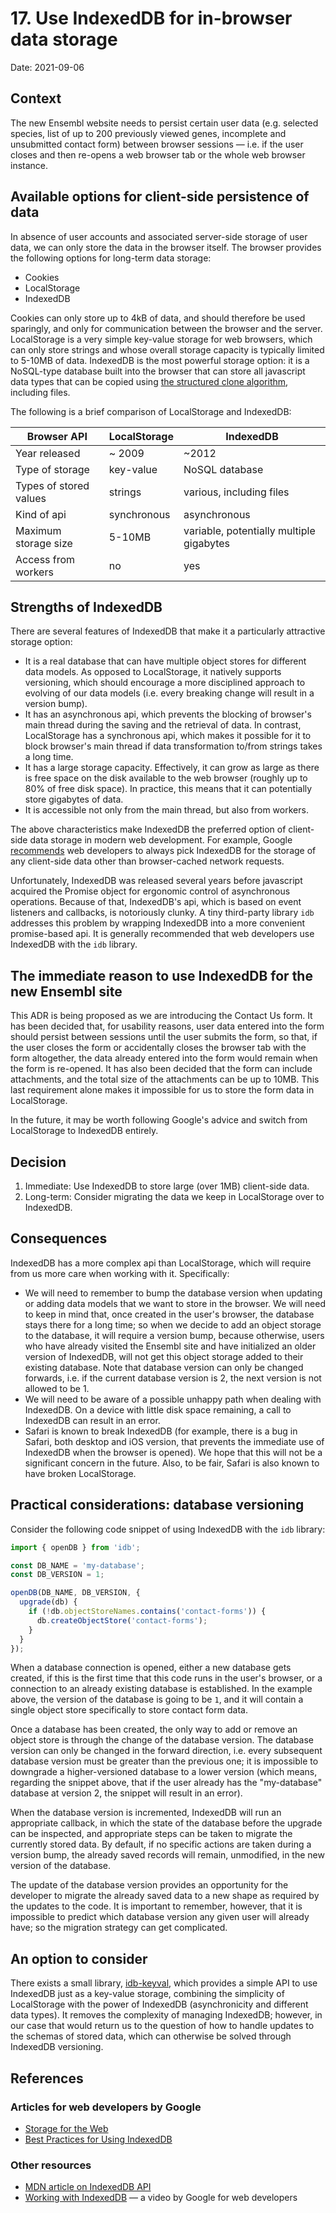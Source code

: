 # 17. Use IndexedDB for in-browser data storage

Date: 2021-09-06

## Context
The new Ensembl website needs to persist certain user data (e.g. selected species, list of up to 200 previously viewed genes, incomplete and unsubmitted contact form) between browser sessions — i.e. if the user closes and then re-opens a web browser tab or the whole web browser instance.

## Available options for client-side persistence of data
In absence of user accounts and associated server-side storage of user data, we can only store the data in the browser itself. The browser provides the following options for long-term data storage:

- Cookies
- LocalStorage
- IndexedDB

Cookies can only store up to 4kB of data, and should therefore be used sparingly, and only for communication between the browser and the server. LocalStorage is a very simple key-value storage for web browsers, which can only store strings and whose overall storage capacity is typically limited to 5-10MB of data. IndexedDB is the most powerful storage option: it is a NoSQL-type database built into the browser that can store all javascript data types that can be copied using [the structured clone algorithm](https://developer.mozilla.org/en-US/docs/Web/API/Web_Workers_API/Structured_clone_algorithm), including files.

The following is a brief comparison of LocalStorage and IndexedDB:

| Browser API            | LocalStorage  | IndexedDB
| ---------------------  | ------------- | -------------
| Year released          | ~ 2009        | ~2012
| Type of storage        | key-value     | NoSQL database
| Types of stored values | strings       | various, including files
| Kind of api            | synchronous   | asynchronous
| Maximum storage size   | 5-10MB        | variable, potentially multiple gigabytes
| Access from workers    | no            | yes

## Strengths of IndexedDB
There are several features of IndexedDB that make it a particularly attractive storage option:
- It is a real database that can have multiple object stores for different data models. As opposed to LocalStorage, it natively supports versioning, which should encourage a more disciplined approach to evolving of our data models (i.e. every breaking change will result in a version bump).
- It has an asynchronous api, which prevents the blocking of browser's main thread during the saving and the retrieval of data. In contrast, LocalStorage has a synchronous api, which makes it possible for it to block browser's main thread if data transformation to/from strings takes a long time.
- It has a large storage capacity. Effectively, it can grow as large as there is free space on the disk available to the web browser (roughly up to 80% of free disk space). In practice, this means that it can potentially store gigabytes of data.
- It is accessible not only from the main thread, but also from workers.

The above characteristics make IndexedDB the preferred option of client-side data storage in modern web development. For example, Google [recommends](https://web.dev/storage-for-the-web) web developers to always pick IndexedDB for the storage of any client-side data other than browser-cached network requests. 

Unfortunately, IndexedDB was released several years before javascript acquired the Promise object for ergonomic control of asynchronous operations. Because of that, IndexedDB's api, which is based on event listeners and callbacks, is notoriously clunky. A tiny third-party library `idb` addresses this problem by wrapping IndexedDB into a more convenient promise-based api. It is generally recommended that web developers use IndexedDB with the `idb` library.

## The immediate reason to use IndexedDB for the new Ensembl site
This ADR is being proposed as we are introducing the Contact Us form. It has been decided that, for usability reasons, user data entered into the form should persist between sessions until the user submits the form, so that, if the user closes the form or accidentally closes the browser tab with the form altogether, the data already entered into the form would remain when the form is re-opened. It has also been decided that the form can include attachments, and the total size of the attachments can be up to 10MB. This last requirement alone makes it impossible for us to store the form data in LocalStorage.

In the future, it may be worth following Google's advice and switch from LocalStorage to IndexedDB entirely.

## Decision
1. Immediate: Use IndexedDB to store large (over 1MB) client-side data.
2. Long-term: Consider migrating the data we keep in LocalStorage over to IndexedDB.

## Consequences
IndexedDB has a more complex api than LocalStorage, which will require from us more care when working with it. Specifically:

- We will need to remember to bump the database version when updating or adding data models that we want to store in the browser. We will need to keep in mind that, once created in the user's browser, the database stays there for a long time; so when we decide to add an object storage to the database, it will require a version bump, because otherwise, users who have already visited the Ensembl site and have initialized an older version of IndexedDB, will not get this object storage added to their existing database. Note that database version can only be changed forwards, i.e. if the current database version is 2, the next version is not allowed to be 1.
- We will need to be aware of a possible unhappy path when dealing with IndexedDB. On a device with little disk space remaining, a call to IndexedDB can result in an error.
- Safari is known to break IndexedDB (for example, there is a bug in Safari, both desktop and iOS version, that prevents the immediate use of IndexedDB when the browser is opened). We hope that this will not be a significant concern in the future. Also, to be fair, Safari is also known to have broken LocalStorage.

## Practical considerations: database versioning 
Consider the following code snippet of using IndexedDB with the `idb` library:

```ts
import { openDB } from 'idb';

const DB_NAME = 'my-database';
const DB_VERSION = 1;

openDB(DB_NAME, DB_VERSION, {
  upgrade(db) {
    if (!db.objectStoreNames.contains('contact-forms')) {
      db.createObjectStore('contact-forms');
    }
  }
});
```

When a database connection is opened, either a new database gets created, if this is the first time that this code runs in the user's browser, or a connection to an already existing database is established. In the example above, the version of the database is going to be `1`, and it will contain a single object store specifically to store contact form data.

Once a database has been created, the only way to add or remove an object store is through the change of the database version. The database version can only be changed in the forward direction, i.e. every subsequent database version must be greater than the previous one; it is impossible to downgrade a higher-versioned database to a lower version (which means, regarding the snippet above, that if the user already has the "my-database" database at version 2, the snippet will result in an error).

When the database version is incremented, IndexedDB will run an appropriate callback, in which the state of the database before the upgrade can be inspected, and appropriate steps can be taken to migrate the currently stored data. By default, if no specific actions are taken during a version bump, the already saved records will remain, unmodified, in the new version of the database.

The update of the database version provides an opportunity for the developer to migrate the already saved data to a new shape as required by the updates to the code. It is important to remember, however, that it is impossible to predict which database version any given user will already have; so the migration strategy can get complicated.

## An option to consider
There exists a small library, [idb-keyval](https://www.npmjs.com/package/idb-keyval), which provides a simple API to use IndexedDB just as a key-value storage, combining the simplicity of LocalStorage with the power of IndexedDB (asynchronicity and different data types). It removes the complexity of managing IndexedDB; however, in our case that would return us to the question of how to handle updates to the schemas of stored data, which can otherwise be solved through IndexedDB versioning. 


## References

### Articles for web developers by Google
- [Storage for the Web](https://web.dev/storage-for-the-web/)
- [Best Practices for Using IndexedDB](https://developers.google.com/web/fundamentals/instant-and-offline/web-storage/indexeddb-best-practices)

### Other resources
- [MDN article on IndexedDB API](https://developer.mozilla.org/en-US/docs/Web/API/IndexedDB_API)
- [Working with IndexedDB](https://www.youtube.com/watch?v=vCumk1sXHcY) — a video by Google for web developers
